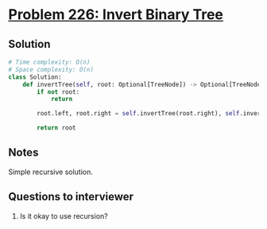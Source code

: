 # [Problem 226: Invert Binary Tree](https://leetcode.com/problems/invert-binary-tree/)

## Solution

```py
# Time complexity: O(n)
# Space complexity: O(n)
class Solution:
    def invertTree(self, root: Optional[TreeNode]) -> Optional[TreeNode]:
        if not root:
            return

        root.left, root.right = self.invertTree(root.right), self.invertTree(root.left)

        return root
```

## Notes

Simple recursive solution.

## Questions to interviewer

1. Is it okay to use recursion?
